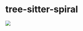 # tree-sitter-spiral

![](https://github.com/spiral-lang/tree-sitter-spiral/workflows/CI/badge.svg)
